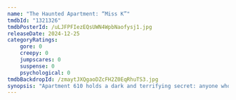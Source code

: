 ```yaml
---
name: "The Haunted Apartment: “Miss K”"
tmdbId: "1321326"
tmdbPosterId: /uLJFPFIezEQsUWN4WpbNaofysj1.jpg
releaseDate: 2024-12-25
categoryRatings:
    gore: 0
    creepy: 0
    jumpscares: 0
    suspense: 0
    psychological: 0
tmdbBackdropId: /zmaytJXQgaoDZcFH2Z0EqRhuTS3.jpg
synopsis: "Apartment 610 holds a dark and terrifying secret: anyone who enters it will die within four days. Can Alma and her sister, Mia, escape the curse?"
---
```

